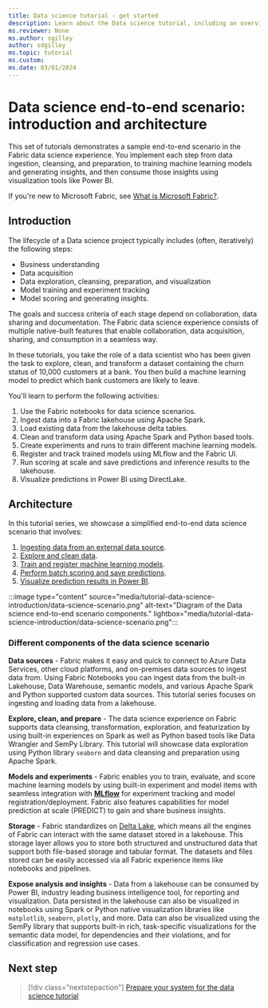 ```yaml
---
title: Data science tutorial - get started
description: Learn about the Data science tutorial, including an overview of the steps you follow through the series and details about the end-to-end scenario.
ms.reviewer: None
ms.author: sgilley
author: sdgilley
ms.topic: tutorial
ms.custom:
ms.date: 03/01/2024
---
```


# Data science end-to-end scenario: introduction and architecture

This set of tutorials demonstrates a sample end-to-end scenario in the Fabric data science experience. You implement each step from data ingestion, cleansing, and preparation, to training machine learning models and generating insights, and then consume those insights using visualization tools like Power BI.



If you're new to Microsoft Fabric, see [What is Microsoft Fabric?](../fundamentals/microsoft-fabric-overview.md).

## Introduction

The lifecycle of a Data science project typically includes (often, iteratively) the following steps:

- Business understanding
- Data acquisition
- Data exploration, cleansing, preparation, and visualization
- Model training and experiment tracking
- Model scoring and generating insights.

The goals and success criteria of each stage depend on collaboration, data sharing and documentation. The Fabric data science experience consists of multiple native-built features that enable collaboration, data acquisition, sharing, and consumption in a seamless way.

In these tutorials, you take the role of a data scientist who has been given the task to explore, clean, and transform a dataset containing the churn status of 10,000 customers at a bank. You then build a machine learning model to predict which bank customers are likely to leave.

You'll learn to perform the following activities:

1. Use the Fabric notebooks for data science scenarios.
1. Ingest data into a Fabric lakehouse using Apache Spark.
1. Load existing data from the lakehouse delta tables.
1. Clean and transform data using Apache Spark and Python based tools.
1. Create experiments and runs to train different machine learning models.
1. Register and track trained models using MLflow and the Fabric UI.
1. Run scoring at scale and save predictions and inference results to the lakehouse.
1. Visualize predictions in Power BI using DirectLake.

## Architecture

In this tutorial series, we showcase a simplified end-to-end data science scenario that involves:

1. [Ingesting data from an external data source](tutorial-data-science-ingest-data.md).
1. [Explore and clean data](tutorial-data-science-explore-notebook.md).
1. [Train and register machine learning models](tutorial-data-science-train-models.md).
1. [Perform batch scoring and save predictions](tutorial-data-science-batch-scoring.md).
1. [Visualize prediction results in Power BI](tutorial-data-science-create-report.md).

:::image type="content" source="media/tutorial-data-science-introduction/data-science-scenario.png" alt-text="Diagram of the Data science end-to-end scenario components." lightbox="media/tutorial-data-science-introduction/data-science-scenario.png":::

### Different components of the data science scenario

**Data sources** - Fabric makes it easy and quick to connect to Azure Data Services, other cloud platforms, and on-premises data sources to ingest data from. Using Fabric Notebooks you can ingest data from the built-in Lakehouse, Data Warehouse, semantic models, and various Apache Spark and Python supported custom data sources. This tutorial series focuses on ingesting and loading data from a lakehouse.

**Explore, clean, and prepare** - The data science experience on Fabric supports data cleansing, transformation, exploration, and featurization by using built-in experiences on Spark as well as Python based tools like Data Wrangler and SemPy Library. This tutorial will showcase data exploration using Python library `seaborn` and data cleansing and preparation using Apache Spark.

**Models and experiments** - Fabric enables you to train, evaluate, and score machine learning models by using built-in experiment and model items with seamless integration with [**MLflow**](https://mlflow.org/docs/latest/index.html) for experiment tracking and model registration/deployment. Fabric also features capabilities for model prediction at scale (PREDICT) to gain and share business insights.

**Storage** - Fabric standardizes on [Delta Lake](https://docs.delta.io/latest/index.html), which means all the engines of Fabric can interact with the same dataset stored in a lakehouse. This storage layer allows you to store both structured and unstructured data that support both file-based storage and tabular format. The datasets and files stored can be easily accessed via all Fabric experience items like notebooks and pipelines.

**Expose analysis and insights** - Data from a lakehouse can be consumed by Power BI, industry leading business intelligence tool, for reporting and visualization. Data persisted in the lakehouse can also be visualized in notebooks using Spark or Python native visualization libraries like `matplotlib`, `seaborn`, `plotly`, and more. Data can also be visualized using the SemPy library that supports built-in rich, task-specific visualizations for the semantic data model, for dependencies and their violations, and for classification and regression use cases.

## Next step

> [!div class="nextstepaction"]
> [Prepare your system for the data science tutorial](tutorial-data-science-prepare-system.md)
